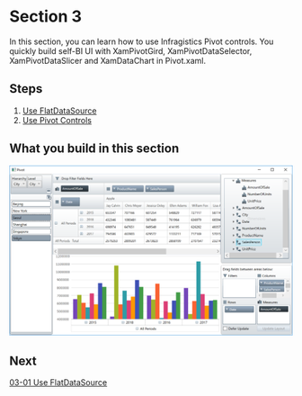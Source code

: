 #  Section 3

In this section, you can learn how to use Infragistics Pivot controls. You quickly build self-BI UI with XamPivotGird, XamPivotDataSelector, XamPivotDataSlicer and XamDataChart in Pivot.xaml. 

## Steps
1. [Use FlatDataSource](03-01-Use-FlatDataSource.md)
2. [Use Pivot Controls](03-02-Use-Pivot-Controls.md)

## What you build in this section

![](../assets/03-02-01.png)

## Next
[03-01 Use FlatDataSource](03-01-Use-FlatDataSource.md)